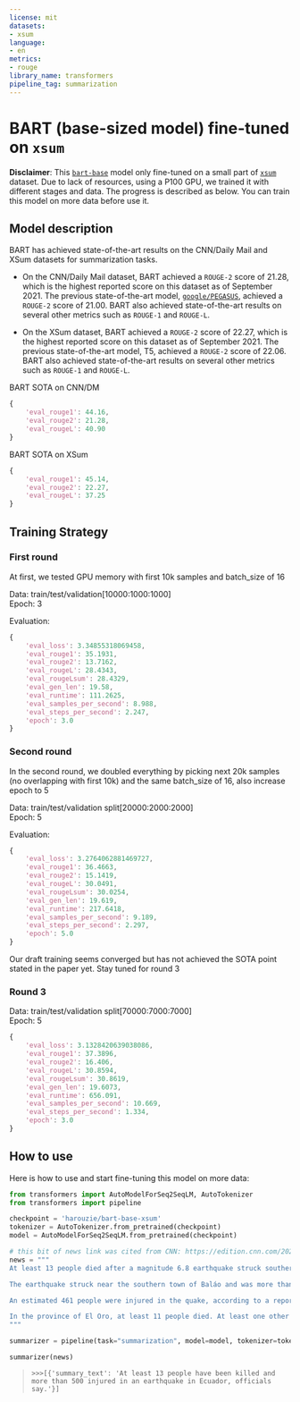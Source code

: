 ```yaml
---
license: mit
datasets:
- xsum
language:
- en
metrics:
- rouge
library_name: transformers
pipeline_tag: summarization
---
```


# BART (base-sized model) fine-tuned on `xsum`

**Disclaimer**: This [`bart-base`](https://huggingface.co/facebook/bart-base) model only fine-tuned on a small part of [`xsum`](https://huggingface.co/datasets/xsum) dataset. Due to lack of resources, using a P100 GPU, we trained it with different stages and data. The progress is described as below. You can train this model on more data before use it.

## Model description

BART has achieved state-of-the-art results on the CNN/Daily Mail and XSum datasets for summarization tasks.

- On the CNN/Daily Mail dataset, BART achieved a `ROUGE-2` score of 21.28, which is the highest reported score on this dataset as of September 2021. The previous state-of-the-art model, [`google/PEGASUS`](https://huggingface.co/google/pegasus-xsum), achieved a `ROUGE-2` score of 21.00. BART also achieved state-of-the-art results on several other metrics such as `ROUGE-1` and `ROUGE-L`.

- On the XSum dataset, BART achieved a `ROUGE-2` score of 22.27, which is the highest reported score on this dataset as of September 2021. The previous state-of-the-art model, T5, achieved a `ROUGE-2` score of 22.06. BART also achieved state-of-the-art results on several other metrics such as `ROUGE-1` and `ROUGE-L`.

BART SOTA on CNN/DM

```m
{
    'eval_rouge1': 44.16,
    'eval_rouge2': 21.28,
    'eval_rougeL': 40.90
}
```

BART SOTA on XSum

```m
{
    'eval_rouge1': 45.14,
    'eval_rouge2': 22.27,
    'eval_rougeL': 37.25
}
```

## Training Strategy

### **First round**

At first, we tested GPU memory with first 10k samples and batch_size of 16

Data: train/test/validation[10000:1000:1000] \
Epoch: 3

Evaluation:

```m
{
    'eval_loss': 3.34855318069458,
    'eval_rouge1': 35.1931,
    'eval_rouge2': 13.7162,
    'eval_rougeL': 28.4343,
    'eval_rougeLsum': 28.4329,
    'eval_gen_len': 19.58,
    'eval_runtime': 111.2625,
    'eval_samples_per_second': 8.988,
    'eval_steps_per_second': 2.247,
    'epoch': 3.0
}
```

### **Second round**

In the second round, we doubled everything by picking next 20k samples (no overlapping with first 10k) and the same batch_size of 16, also increase epoch to 5

Data: train/test/validation split[20000:2000:2000] \
Epoch: 5

Evaluation:

```m
{
    'eval_loss': 3.2764062881469727,
    'eval_rouge1': 36.4663,
    'eval_rouge2': 15.1419,
    'eval_rougeL': 30.0491,
    'eval_rougeLsum': 30.0254,
    'eval_gen_len': 19.619,
    'eval_runtime': 217.6418,
    'eval_samples_per_second': 9.189,
    'eval_steps_per_second': 2.297,
    'epoch': 5.0
}
```

Our draft training seems converged but has not achieved the SOTA point stated in the paper yet. Stay tuned for round 3

### **Round 3**

Data: train/test/validation split[70000:7000:7000] \
Epoch: 5

```m
{
    'eval_loss': 3.1328420639038086,
    'eval_rouge1': 37.3896,
    'eval_rouge2': 16.406,
    'eval_rougeL': 30.8594,
    'eval_rougeLsum': 30.8619,
    'eval_gen_len': 19.6073,
    'eval_runtime': 656.091,
    'eval_samples_per_second': 10.669,
    'eval_steps_per_second': 1.334,
    'epoch': 3.0
}
```

## How to use

Here is how to use and start fine-tuning this model on more data:

```python
from transformers import AutoModelForSeq2SeqLM, AutoTokenizer
from transformers import pipeline

checkpoint = 'harouzie/bart-base-xsum'
tokenizer = AutoTokenizer.from_pretrained(checkpoint)
model = AutoModelForSeq2SeqLM.from_pretrained(checkpoint)

# this bit of news link was cited from CNN: https://edition.cnn.com/2023/03/18/americas/ecuador-earthquake
news = """
At least 13 people died after a magnitude 6.8 earthquake struck southern Ecuador on Saturday afternoon, according to government officials.

The earthquake struck near the southern town of Baláo and was more than 65 km (nearly 41 miles) deep, according to the United States Geological Survey.

An estimated 461 people were injured in the quake, according to a report from the Ecuadorian president’s office. The government had previously reported that 16 people were killed but later revised the death toll.

In the province of El Oro, at least 11 people died. At least one other death was reported in the province of Azuay, according to the communications department for Ecuador’s president. In an earlier statement, authorities said the person in Azuay was killed when a wall collapsed onto a car and that at least three of the victims in El Oro died when a security camera tower came down.
"""

summarizer = pipeline(task="summarization", model=model, tokenizer=tokenizer)

summarizer(news)
```

> ```>>>[{'summary_text': 'At least 13 people have been killed and more than 500 injured in an earthquake in Ecuador, officials say.'}]```
